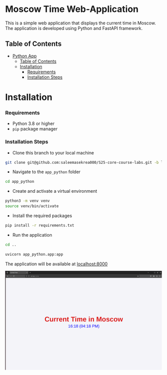 # Moscow Time Web-Application

This is a simple web application that displays the current time in Moscow. The application is developed using Python and FastAPI framework.

## Table of Contents
- [Python App](#python-app)
  - [Table of Contents](#table-of-contents)
  - [Installation](#installation)
    - [Requirements](#requirements)
    - [Installation Steps](#installation-steps)


# Installation

### Requirements

- Python 3.8 or higher
- `pip` package manager

### Installation Steps

- Clone this branch to your local machine

```bash
git clone git@github.com:saleemasekrea000/S25-core-course-labs.git -b lab1
```

- Navigate to the `app_python` folder

```bash
cd app_python
```

- Create and activate a virtual environment

```bash
python3 -m venv venv
source venv/bin/activate
```

- Install the required packages

```bash
pip install -r requirements.txt
```

- Run the application

```bash
cd ..
```

```bash
uvicorn app_python.app:app
```

The application will be available at [localhost:8000](http://localhost:8000/)

![First Opening](img/2.png)